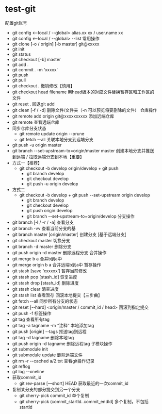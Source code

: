 # test-git
配置git账号
* git config  <--local / --global> alias.xx xx / user.name xx
* git config <--local / --global> --list
常用操作
* git clone [-o / origin]  [-b master] git@xxxxx
* git init
* git status
* git checkout [-b] master
* git add .
* git commit . -m ‘xxxxx'
* git push
* git pull
* git checkout . 撤销修改【慎用】
* git checkout head filename 用head版本的对应文件替换暂存区和工作区的文件
* git reset .  回退git add
* git clean [-f / -d] 删除文件/文件夹（-n 可以预览将要删除的文件） 
仓库操作
* git remote add origin git@xxxxxxxxxx   添加远端仓库
* git remote  查看远端仓库
* 同步仓库分支状态
    * git remote update origin --prune
    * git fetch --all
关联本地分支到远端分支
* git push -u origin master
* git branch --set-upstream-to=origin/master master 
创建本地分支并推送到远端 / 拉取远端分支到本地【重要】
* 方式一【推荐】
    * git checkout -b develop origin/develop   +   git push
        * git branch develop
        * git checkout develop
        * git push -u origin develop
* 方式二
    * git checkout -b develop   +   git push --set-upstream origin develop
        * git branch develop
        * git checkout develop
        * git push origin develop
        * git branch --set-upstream-to=origin/develop
分支操作
* git branch [-l / -r / -a] 查看分支
* git branch -vv 查看当前分支的基
* git branch master [origin/master] 创建分支 [基于远端分支]
* git checkout master 切换分支
* git branch -d master 删除分支
* git push origin -d master 删除远程分支
合并操作
* git merge b a 合并b到a中
* git merge origin b a 合并远端b到a中
暂存操作
* git stash [save ‘xxxxxx’] 暂存当前修改
* git stash pop [stash_id] 恢复进度
* git stash drop [stash_id] 删除进度
* git stash clear 清空进度
* git stash list 查看暂存
回滚本地提交【三步曲】
* git fetch --all  同步所有分支的状态
* git reset [--hard]  <origin/master / commit_id / head>   回滚到指定提交
* git push -f
标签操作
* git tag 查看所有tag
* git tag -a tagname -m “注释”   本地添加tag
* git push [origin] --tags 推送tag到远程
* git tag -d tagname 删除本地tag
* git push origin -d tagname 删除远程tag
子模块操作
* git submodule init
* git submodule update
删除远端文件
* git rm -r --cached a/2.txt
查看git操作记录
* git reflog
* git log --oneline
* 获取commit_id
    * git rev-parse  [—short] HEAD 获取最近的一次commit_id 
* 复制某分支的部分提交到另一个分支
    * git cherry-pick commit_id 单个复制
    * git cherry-pick (commit_startId..commit_endId] 多个复制，不包括startId
